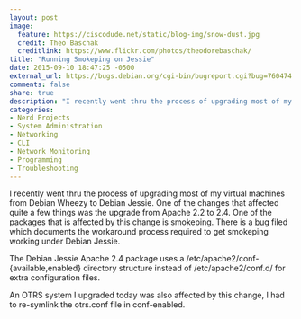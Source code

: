 ```yaml
---
layout: post
image:
  feature: https://ciscodude.net/static/blog-img/snow-dust.jpg
  credit: Theo Baschak
  creditlink: https://www.flickr.com/photos/theodorebaschak/
title: "Running Smokeping on Jessie"
date: 2015-09-10 18:47:25 -0500
external_url: https://bugs.debian.org/cgi-bin/bugreport.cgi?bug=760474
comments: false
share: true
description: "I recently went thru the process of upgrading most of my virtual machines from Debian Wheezy to Debian Jessie. One of the changes that affected quite a few things was the upgrade from Apache 2.2 to 2.4. One of the packages that is affected by this change is smokeping."
categories: 
- Nerd Projects
- System Administration
- Networking
- CLI
- Network Monitoring
- Programming
- Troubleshooting
---
```

I recently went thru the process of upgrading most of my virtual machines from Debian Wheezy to Debian Jessie. One of the changes that affected quite a few things was the upgrade from Apache 2.2 to 2.4. One of the packages that is affected by this change is smokeping. There is a [bug](https://bugs.debian.org/cgi-bin/bugreport.cgi?bug=760474) filed which documents the workaround process required to get smokeping working under Debian Jessie.

The Debian Jessie Apache 2.4 package uses a /etc/apache2/conf-{available,enabled} directory structure instead of /etc/apache2/conf.d/ for extra configuration files. 

An OTRS system I upgraded today was also affected by this change, I had to re-symlink the otrs.conf file in conf-enabled.
